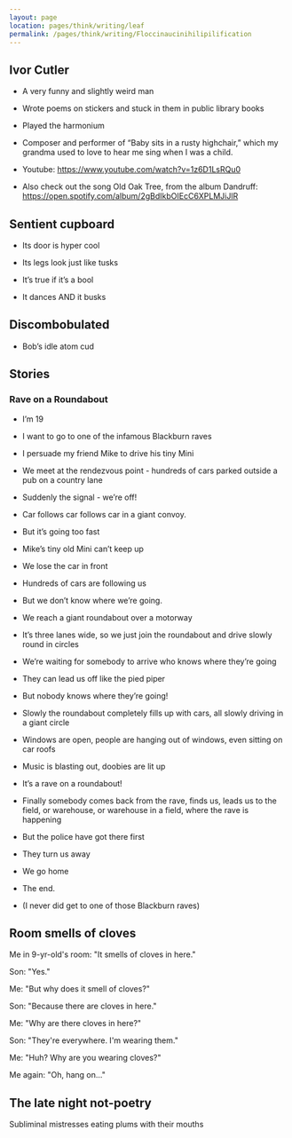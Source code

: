```yaml
---
layout: page
location: pages/think/writing/leaf
permalink: /pages/think/writing/Floccinaucinihilipilification
---
```

## Ivor Cutler

  - A very funny and slightly weird man

  - Wrote poems on stickers and stuck in them in public library books

  - Played the harmonium

  - Composer and performer of “Baby sits in a rusty highchair,” which my
    grandma used to love to hear me sing when I was a child.

  - Youtube:
    [<span class="underline">https://www.youtube.com/watch?v=1z6D1LsRQu0</span>](https://www.youtube.com/watch?v=1z6D1LsRQu0)

  - Also check out the song Old Oak Tree, from the album Dandruff:
    [<span class="underline">https://open.spotify.com/album/2gBdIkbOIEcC6XPLMJiJlR</span>](https://open.spotify.com/album/2gBdIkbOIEcC6XPLMJiJlR)

## Sentient cupboard

  - Its door is hyper cool

  - Its legs look just like tusks

  - It’s true if it’s a bool

  - It dances AND it busks

## Discombobulated

  - Bob’s idle atom cud

## Stories

### Rave on a Roundabout

  - I’m 19

  - I want to go to one of the infamous Blackburn raves

  - I persuade my friend Mike to drive his tiny Mini

  - We meet at the rendezvous point - hundreds of cars parked outside a
    pub on a country lane

  - Suddenly the signal - we’re off\!

  - Car follows car follows car in a giant convoy.

  - But it’s going too fast

  - Mike’s tiny old Mini can’t keep up

  - We lose the car in front

  - Hundreds of cars are following us

  - But we don’t know where we’re going.

  - We reach a giant roundabout over a motorway

  - It’s three lanes wide, so we just join the roundabout and drive
    slowly round in circles

  - We’re waiting for somebody to arrive who knows where they’re going

  - They can lead us off like the pied piper

  - But nobody knows where they’re going\!

  - Slowly the roundabout completely fills up with cars, all slowly
    driving in a giant circle

  - Windows are open, people are hanging out of windows, even sitting on
    car roofs

  - Music is blasting out, doobies are lit up

  - It’s a rave on a roundabout\!

  - Finally somebody comes back from the rave, finds us, leads us to the
    field, or warehouse, or warehouse in a field, where the rave is
    happening

  - But the police have got there first

  - They turn us away

  - We go home

  - The end.

  - (I never did get to one of those Blackburn raves)

## Room smells of cloves

Me in 9-yr-old's room: "It smells of cloves in here."  

Son: "Yes."  

Me: "But why does it smell of cloves?"  

Son: "Because there are cloves in here."  

Me: "Why are there cloves in here?"  

Son: "They're everywhere. I'm wearing them."  

Me: "Huh? Why are you wearing cloves?"  

Me again: "Oh, hang on..."  

## The late night not-poetry

Subliminal mistresses eating plums with their mouths
